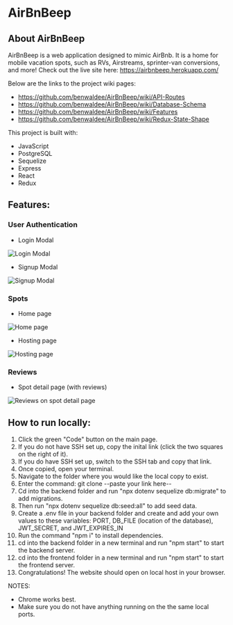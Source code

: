 # AirBnBeep

## About AirBnBeep

AirBnBeep is a web application designed to mimic AirBnb. It is a home for mobile vacation spots, such as RVs, Airstreams, sprinter-van conversions, and more! Check out the live site here: https://airbnbeep.herokuapp.com/

Below are the links to the project wiki pages:

* https://github.com/benwaldee/AirBnBeep/wiki/API-Routes
* https://github.com/benwaldee/AirBnBeep/wiki/Database-Schema
* https://github.com/benwaldee/AirBnBeep/wiki/Features
* https://github.com/benwaldee/AirBnBeep/wiki/Redux-State-Shape

This project is built with:
* JavaScript
* PostgreSQL
* Sequelize
* Express
* React
* Redux

## Features:

### User Authentication

* Login Modal

![Login Modal](https://lh3.googleusercontent.com/qu3lNp6S6Mu4XyHwg5VrnVL0yEU45z4lCaRXrZ6pvvsEHZMOfFM_F6MQbgJ0axaMg3J5p0dp8wav59bJ60hfFGm7i_q1LAw_UTasMHtWZG5VKpIVhFlk3nsfyU6jww-YVA8aZcvkkvZwOJdE7BUSq9a6aiUTRotnCfiG12rmatTqWkN7FUb8iDsjXDLqmTcTvAGR2k762i_GzRKy8SRIf-1J9KHcn4p_0L9CSkbQ9022ljl8nHAc2S-2gh_I06WGR4MU9-8aslStSmJ6l6IYT67JzzRQUxR0RP3C7VSHps8zbiy0YsXhq0KooFkxSWKZlGezPvwXQQwZgPu7oq1S9-do0YyVmjpcOL9IE1VJ_jiQVhCyZIee8XJLxL23wax8-JCP_8poCCnPChG-tZlZ-_tVXocyvlBCEa4Gph86gVB6IlngOyxSQVJj2J6XY16p-BMl5DUpzZfp0Iw_WeP7vRaXEaNHbiQNhkwT74UGJ8C04KFNgqj4eqi5lp49_zgD-jFo_bbxSN_BQwtpMl7Wy63kS-mPRmyPvYwpUoiO3YTC7_KDMkFtjqRKl39woyptskw8QValXX8sE7dVRx2oMrwZqSUzTWsy1W3eohmGg7fwn0Bj05L9tAwApJ6txKP0UGsZmLMiBevquBTPLyALYChTiSHJxtGuTcDm4agmzpvaHNSR7TGt0jybBe-56qp6H3YkKz7vlgFXerDDiFzyf_9Rr6neXu90EX-73Xg0944y0EmifkpU8nnyb8syJKrGLvzCyVEm_KcR8ZC2Rj81PCj14iq808MVhd4F=w1080-h793-no?authuser=0)

* Signup Modal

![Signup Modal](https://lh3.googleusercontent.com/ZIG_z-0OFsyP6pyiuvNZ1Lx0Yq_qeNcQhjX6UbLvdj48ap6-VQKfFHy791M4pViWtvTU2MCbl8QQ81HpuMe_RDI5ZgyCz3Hrs1-GfTsevyBhBGgnyE5t9clV6BO9jzV7I3tqn5fwT5eNkCj9UwSFlca99z3kejlEgSHQwY8I2y_4dbgaifrNxzFdRNxFeRKxy8TJrc9iT5WCCHqa92hOvetXcOLkjfrwI09CkaT_LZh9KvooQAO6rMhY6MokgeTHphDJn2BQMNVD9rSS1UjOd5xS5S79wUb2i-k-Z5OyvX2dSyzokifz57kUVk-E7KFjbh9zdBnZhhky_T-GJU4mxDRxROfI8PAeT9fXJ7YgvFwASA_XwHNyUHMJkxtEg5JtjEcRQEksGNOTvyrb3cBuiv9dy7Raw1HtASzHpLVorOWgCWjOAwj-XwtCNfUXQgvDNn9QYXfKg3PRvSwhQsbSqOnvJqdh8lrBoHT7Dwj1_IC1xreRrfYyVnh3t6u9CfS0Gsq4ZBkemh-CnSO6PiJwLmAe3tH0xgDtqcNABIzkjbtjl4i3dKaTshXrmWIjrlXStV134q0o7WlsOfLae_Wp6YWrz6GO5blji2FSWY101A0m37CHZ84VzQocaFTv8yXjbRse_mCqXW0cYlk9kFCApo9Yc8pVNMNrKkJ7crDav76F3CjxGfX2FG6DA5OrXbrf65DDMl_8GX29RDo_F69kSlgFnkqLjzA_4O6NWA_zrmgm0qdGht159IF2sneFN8T-Zo_znh8OFxqkQSzLGT1RGf-3wciuy-mdlBfc=w1080-h758-no?authuser=0)


### Spots

* Home page

![Home page](https://lh3.googleusercontent.com/pw/AL9nZEUakO9c5ibhxUxsKeUwohAF33L0BW9DNwQ1SNIFOJNWReFEWNJOkM6UzlGO4IJobbLon9sOqi1Ml9zx8mFrdEuCrQWfpYGLOGO3YIJFNg7kBZDsF6L_ewCZuq4LX-OiNLcUhWkAkdxs-rJjh46NHEEq=w1080-h772-no?authuser=0)

* Hosting page

![Hosting page](https://lh3.googleusercontent.com/pw/AL9nZEV0MQeUAokx4vIVowFcsub4kSzgAvr55_soGurOO8WV7G5zh84tnm_FZVxiVX6PEtLF6EX-QrTTkYMxIf-v_JcWkixZ30hTfeCbpiRbUcrbxiTIMfTSkXnPkoWExpg6QJFCcHXWTmjKvBl7L4EePDXd=w1080-h824-no?authuser=0)

### Reviews

* Spot detail page (with reviews)

![Reviews on spot detail page](https://lh3.googleusercontent.com/c64D1ZFPM2znjYB0P-OKrdt-N6sUYJIW7dT7vOd2884Eht92n7oPg3tOYA8j_WuwHVfs6BhQQslrmmbGruyCdFSw166hoe6ocOrO-DTMrUimRftobRoEljr2A1sFiYxuCrRq_BZebtqIoUSH_7llTwhuawbCjJsOnpq07OhASmrYTkWG6Op28qOfhcNNaomaHmoha6y4dARhyKCJhR8pygfde2j78cUgTKL94TvC9vzCQi-mkEuVIaB1waYbkCsPbIv4XU8_ACzlynacPJ4HG9v85wT2gBZZto_BkHpyPU6YRwKRT-XoD19BbB_8DkJFTutym9c6rADOyy_ifW0kX0dG3YUHVjaHRRTmHLvHK4AfouuHLyU9K0CkRYlTV5a94I-hGPRxNo66c0uacU6H9YJoDKIP14xb5aEA9bFiaB2CfLebwdvqMfeY0m19riTR5xPEdcb7F4i_L7fkYAmefue0hf2P6Ywxipfc1MLzQIWtBz43Ggrd9Yfi2s5W_qwRtyYUQqVJm7ef1wHx_n56eI3I82zXHNfMUSwimgGpK2LPy_S5vLSaCnvIIQNTnVKM7QyeroS5ty0NB0c_BYPITBwW_Q30xFuuMjFwgSSqdYzJQH2OIDj9qkGgccYz-tpfhNePgRvaY52aCvZwxAq-Q9Uv6bPxzFogrvH1k6Fi1v1OUyhNo9M4gmvGL1FWrbilk4EMIg4Zezrex0DUVrJvWkRqOARl-1AYFie21f_huzlE3i53_rxrJkhvNf-_4ZH1JC0a78SBsMUC6C3pMXDwhmVjmxOYRhkRcoEs=w1080-h792-no?authuser=0)


## How to run locally:

1. Click the green "Code" button on the main page.
2. If you do not have SSH set up, copy the inital link (click the two squares on the right of it).
3. If you do have SSH set up, switch to the SSH tab and copy that link.
4. Once copied, open your terminal.
5. Navigate to the folder where you would like the local copy to exist.
6. Enter the command: git clone --paste your link here--
8. Cd into the backend folder and run "npx dotenv sequelize db:migrate" to add migrations.
9. Then run "npx dotenv sequelize db:seed:all" to add seed data.
10. Create a .env file in your backend folder and create and add your own values to these variables: PORT, DB_FILE (location of the database), JWT_SECRET, and JWT_EXPIRES_IN
11. Run the command "npm i" to install dependencies.
12. cd into the backend folder in a new terminal and run "npm start" to start the backend server.
13. cd into the frontend folder in a new terminal and run "npm start" to start the frontend server.
14. Congratulations! The website should open on local host in your browser.

NOTES:
* Chrome works best.
* Make sure you do not have anything running on the the same local ports.
